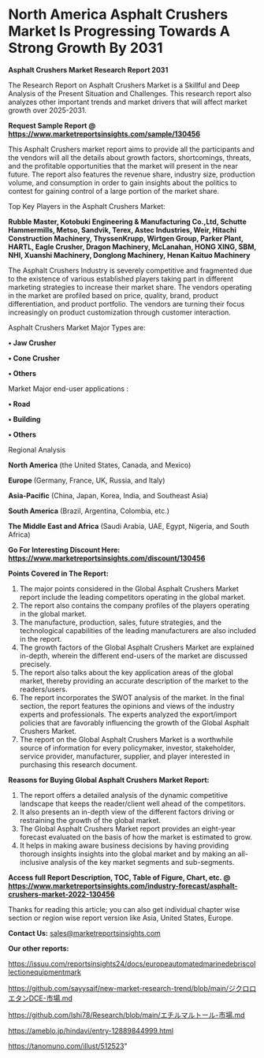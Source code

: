 # North America Asphalt Crushers Market Is Progressing Towards A Strong Growth By 2031

<strong>Asphalt Crushers Market Research Report 2031</strong>

The Research Report on Asphalt Crushers Market is a Skillful and Deep Analysis of the Present Situation and Challenges. This research report also analyzes other important trends and market drivers that will affect market growth over 2025-2031.

<strong>Request Sample Report @ <a href=https://www.marketreportsinsights.com/sample/130456>https://www.marketreportsinsights.com/sample/130456</a></strong>

This Asphalt Crushers market report aims to provide all the participants and the vendors will all the details about growth factors, shortcomings, threats, and the profitable opportunities that the market will present in the near future. The report also features the revenue share, industry size, production volume, and consumption in order to gain insights about the politics to contest for gaining control of a large portion of the market share.

Top Key Players in the Asphalt Crushers Market:

<strong>Rubble Master, Kotobuki Engineering & Manufacturing Co.,Ltd, Schutte Hammermills, Metso, Sandvik, Terex, Astec Industries, Weir, Hitachi Construction Machinery, ThyssenKrupp, Wirtgen Group, Parker Plant, HARTL, Eagle Crusher, Dragon Machinery, McLanahan, HONG XING, SBM, NHI, Xuanshi Machinery, Donglong Machinery, Henan Kaituo Machinery</strong>

The Asphalt Crushers Industry is severely competitive and fragmented due to the existence of various established players taking part in different marketing strategies to increase their market share. The vendors operating in the market are profiled based on price, quality, brand, product differentiation, and product portfolio. The vendors are turning their focus increasingly on product customization through customer interaction.

Asphalt Crushers Market Major Types are:

<strong>• Jaw Crusher

• Cone Crusher

• Others</strong>

Market Major end-user applications :

<strong>• Road

• Building

• Others</strong>

Regional Analysis

</u><strong><b>North America</b></strong> (the United States, Canada, and Mexico)

<strong><b>Europe </b></strong>(Germany, France, UK, Russia, and Italy)

<strong><b>Asia-Pacific</b></strong> (China, Japan, Korea, India, and Southeast Asia)

<strong><b>South America</b></strong> (Brazil, Argentina, Colombia, etc.)

<strong><b>The Middle East and Africa</b></strong> (Saudi Arabia, UAE, Egypt, Nigeria, and South Africa)

<strong>Go For Interesting Discount Here: <a href=https://www.marketreportsinsights.com/discount/130456>https://www.marketreportsinsights.com/discount/130456</a></strong>

<strong>Points Covered in The Report:</strong>
<ol>
  <li>The major points considered in the Global Asphalt Crushers Market report include the leading competitors operating in the global market.</li>
  <li>The report also contains the company profiles of the players operating in the global market.</li>
  <li>The manufacture, production, sales, future strategies, and the technological capabilities of the leading manufacturers are also included in the report.</li>
  <li>The growth factors of the Global Asphalt Crushers Market are explained in-depth, wherein the different end-users of the market are discussed precisely.</li>
  <li>The report also talks about the key application areas of the global market, thereby providing an accurate description of the market to the readers/users.</li>
  <li>The report incorporates the SWOT analysis of the market. In the final section, the report features the opinions and views of the industry experts and professionals. The experts analyzed the export/import policies that are favorably influencing the growth of the Global Asphalt Crushers Market.</li>
  <li>The report on the Global Asphalt Crushers Market is a worthwhile source of information for every policymaker, investor, stakeholder, service provider, manufacturer, supplier, and player interested in purchasing this research document.</li>
</ol>
<strong>Reasons for Buying Global Asphalt Crushers Market Report:</strong>

<ol>
  <li>The report offers a detailed analysis of the dynamic competitive landscape that keeps the reader/client well ahead of the competitors.</li>
  <li>It also presents an in-depth view of the different factors driving or restraining the growth of the global market.</li>
  <li>The Global Asphalt Crushers Market report provides an eight-year forecast evaluated on the basis of how the market is estimated to grow.</li>
  <li>It helps in making aware business decisions by having providing thorough insights insights into the global market and by making an all-inclusive analysis of the key market segments and sub-segments.</li>
</ol>
<strong>Access full Report Description, TOC, Table of Figure, Chart, etc. @ <a href=https://www.marketreportsinsights.com/industry-forecast/asphalt-crushers-market-2022-130456>https://www.marketreportsinsights.com/industry-forecast/asphalt-crushers-market-2022-130456</a></strong>


Thanks for reading this article; you can also get individual chapter wise section or region wise report version like Asia, United States, Europe.

<strong>Contact Us:</strong>
sales@marketreportsinsights.com

<strong>Our other reports:</strong>

<a href=https://issuu.com/reportsinsights24/docs/europeautomatedmarinedebriscollectionequipmentmark>https://issuu.com/reportsinsights24/docs/europeautomatedmarinedebriscollectionequipmentmark</a>

<a href=https://github.com/sayysaif/new-market-research-trend/blob/main/ジクロロエタンDCE-市場.md>https://github.com/sayysaif/new-market-research-trend/blob/main/ジクロロエタンDCE-市場.md</a>

<a href=https://github.com/Ishi78/Research/blob/main/エチルマルトール-市場.md>https://github.com/Ishi78/Research/blob/main/エチルマルトール-市場.md</a>

<a href=https://ameblo.jp/hindavi/entry-12889844999.html>https://ameblo.jp/hindavi/entry-12889844999.html</a>

<a href=https://tanomuno.com/illust/512523>https://tanomuno.com/illust/512523</a>"

